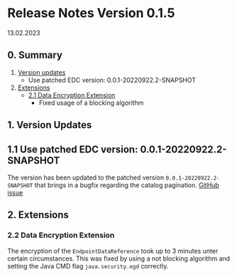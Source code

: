 # Release Notes Version 0.1.5

13.02.2023

## 0. Summary

1. [Version updates](#1-version-updates)
    - Use patched EDC version: 0.0.1-20220922.2-SNAPSHOT
2. [Extensions](#2-extensions)
    - [2.1 Data Encryption Extension](#22-data-encryption-extension)
        - Fixed usage of a blocking algorithm

## 1. Version Updates

## 1.1 Use patched EDC version: 0.0.1-20220922.2-SNAPSHOT

The version has been updated to the patched version `0.0.1-20220922.2-SNAPSHOT` that brings in a bugfix regarding the
catalog pagination. [GitHub issue](https://github.com/eclipse-edc/Connector/issues/2008)

## 2. Extensions

### 2.2 Data Encryption Extension

The encryption of the `EndpointDataReference` took up to 3 minutes unter certain circumstances.
This was fixed by using a not blocking algorithm and setting the Java CMD flag `java.security.egd` correctly.